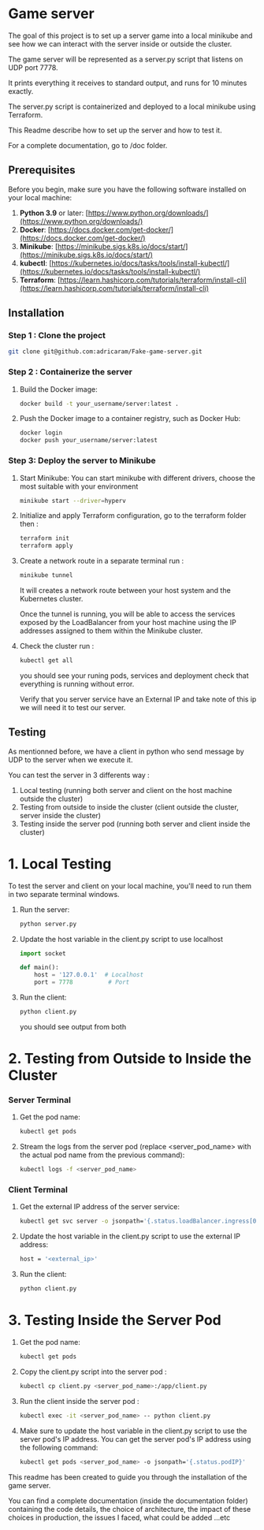 # Game server

The goal of this project is to set up a server game into a local minikube and see how we can interact with the server inside or outside the cluster.

The game server will be represented as a server.py script that listens on UDP port 7778.

It prints everything it receives to standard output, and runs for 10 minutes exactly.

The server.py script is containerized and deployed to a local minikube using Terraform.

This Readme describe how to set up the server and how to test it.

For a complete documentation, go to /doc folder.

## Prerequisites

Before you begin, make sure you have the following software installed on your local machine:

1. **Python 3.9** or later: [https://www.python.org/downloads/](https://www.python.org/downloads/)
2. **Docker**: [https://docs.docker.com/get-docker/](https://docs.docker.com/get-docker/)
3. **Minikube**: [https://minikube.sigs.k8s.io/docs/start/](https://minikube.sigs.k8s.io/docs/start/)
4. **kubectl**: [https://kubernetes.io/docs/tasks/tools/install-kubectl/](https://kubernetes.io/docs/tasks/tools/install-kubectl/)
5. **Terraform**: [https://learn.hashicorp.com/tutorials/terraform/install-cli](https://learn.hashicorp.com/tutorials/terraform/install-cli)


## Installation

### Step 1 : Clone the project
```sh
git clone git@github.com:adricaram/Fake-game-server.git
```

### Step 2 : Containerize the server

1. Build the Docker image:
    ```sh
    docker build -t your_username/server:latest .
    ```
2. Push the Docker image to a container registry, such as Docker Hub:
    ```sh
    docker login
    docker push your_username/server:latest
    ```

### Step 3: Deploy the server to Minikube

1. Start Minikube:
    You can start minikube with different drivers, choose the most suitable with your environment
    ```sh
    minikube start --driver=hyperv
    ```
2. Initialize and apply Terraform configuration,
   go to the terraform folder then :
    ```sh
    terraform init
    terraform apply
    ```
3. Create a network route
   in a separate terminal run : 
    ```sh
    minikube tunnel
    ```
    It will creates a network route between your host system and the Kubernetes cluster.
    
    Once the tunnel is running, you will be able to access the services exposed by the LoadBalancer from your host machine using the IP addresses assigned to them within the Minikube cluster.

4. Check the cluster
   run :
    ```sh
    kubectl get all
    ```
    you should see your runing pods, services and deployment
    check that everything is running without error.
    
    Verify that you server service have an External IP and take note of this ip we will need it to test our server.


## Testing
As mentionned before, we have a client in python who send message by UDP to the server when we execute it.

You can test the server in 3 differents way :
1. Local testing (running both server and client on the host machine outside the cluster)
2. Testing from outside to inside the cluster (client outside the cluster, server inside the cluster)
3. Testing inside the server pod (running both server and client inside the cluster)


# 1. Local Testing

To test the server and client on your local machine, you'll need to run them in two separate terminal windows.

1. Run the server:
    ```sh
    python server.py
    ```
2. Update the host variable in the client.py script to use localhost
    ```python
    import socket

    def main():
        host = '127.0.0.1'  # Localhost
        port = 7778          # Port
    ```
3. Run the client:
    ```sh
    python client.py
    ```
    you should see output from both

   
# 2. Testing from Outside to Inside the Cluster


### Server Terminal

1. Get the pod name:
    ```sh
    kubectl get pods
    ```
2. Stream the logs from the server pod (replace <server_pod_name> with the actual pod name from the previous command):
    ```sh
    kubectl logs -f <server_pod_name>
    ```
### Client Terminal

1. Get the external IP address of the server service:
    ```sh
    kubectl get svc server -o jsonpath='{.status.loadBalancer.ingress[0].ip}'
    ```
2. Update the host variable in the client.py script to use the external IP address:
    ```sh
    host = '<external_ip>'
    ```
3. Run the client:
    ```sh
    python client.py
    ```

# 3. Testing Inside the Server Pod

1. Get the pod name:
    ```sh
    kubectl get pods
    ```
2. Copy the client.py script into the server pod :
    ```sh
    kubectl cp client.py <server_pod_name>:/app/client.py
    ```
3. Run the client inside the server pod :
    ```sh
    kubectl exec -it <server_pod_name> -- python client.py
    ```
4. Make sure to update the host variable in the client.py script to use the server pod's IP address. You can get the server pod's IP address using the following command:
    ```sh
    kubectl get pods <server_pod_name> -o jsonpath='{.status.podIP}'
    ```

This readme has been created to guide you through the installation of the game server.


You can find a complete documentation (inside the documentation folder) containing the code details, the choice of architecture, the impact of these choices in production, the issues I faced,  what could be added ...etc
